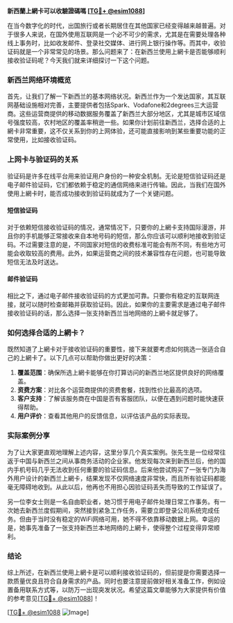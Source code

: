 **新西蘭上網卡可以收驗證碼嗎 [[TG💪+ @esim1088](https://t.me/s/esim1088)]**

在当今数字化的时代，出国旅行或者长期居住在其他国家已经变得越来越普遍。对于很多人来说，在国外使用互联网是一个必不可少的需求，尤其是在需要处理各种线上事务时，比如收发邮件、登录社交媒体、进行网上银行操作等。而其中，收验证码就是一个非常常见的场景。那么问题来了：在新西兰使用上網卡是否能够顺利接收验证码呢？今天我们就来详细探讨一下这个问题。

### 新西兰网络环境概览

首先，让我们了解一下新西兰的基本网络状况。新西兰作为一个发达国家，其互联网基础设施相对完善，主要提供者包括Spark、Vodafone和2degrees三大运营商。这些运营商提供的移动数据服务覆盖了新西兰大部分地区，尤其是城市区域信号强度较高，农村地区的覆盖率稍逊一些。如果你计划前往新西兰，选择合适的上網卡非常重要，这不仅关系到你的上网体验，还可能直接影响到某些重要功能的正常使用，比如接收验证码。

### 上网卡与验证码的关系

验证码是许多在线平台用来验证用户身份的一种安全机制。无论是短信验证码还是电子邮件验证码，它们都依赖于稳定的通信网络来进行传输。因此，当我们在国外使用上網卡时，能否成功接收到验证码就成为了一个关键问题。

#### 短信验证码

对于依赖短信接收验证码的情况，通常情况下，只要你的上網卡支持国际漫游，并且你的手机能够正常接收来自本地号码的短信，那么你应该可以顺利地接收到验证码。不过需要注意的是，不同国家对短信的收费标准可能会有所不同，有些地方可能会收取较高的费用。此外，如果运营商之间的技术兼容性存在问题，也可能导致短信无法及时送达。

#### 邮件验证码

相比之下，通过电子邮件接收验证码的方式更加可靠。只要你有稳定的互联网连接，就可以随时检查邮箱并获取验证码。因此，如果你的主要需求是通过电子邮件接收验证码的话，那么选择一张支持新西兰当地网络的上網卡就足够了。

### 如何选择合适的上網卡？

既然知道了上網卡对于接收验证码的重要性，接下来就要考虑如何挑选一张适合自己的上網卡了。以下几点可以帮助你做出更好的决策：

1. **覆盖范围**：确保所选上網卡能够在你打算访问的新西兰地区提供良好的网络覆盖。
2. **资费方案**：对比各个运营商提供的资费套餐，找到性价比最高的选项。
3. **客户支持**：了解该服务商在中国是否有客服团队，以便在遇到问题时能快速获得帮助。
4. **用户评价**：查看其他用户的反馈信息，以评估该产品的实际表现。

### 实际案例分享

为了让大家更直观地理解上述内容，这里分享几个真实案例。张先生是一位经常往返于中国与新西兰之间从事商务活动的企业家。他发现每次来到新西兰后，他的国内手机号码几乎无法收到任何重要的验证码信息。后来他尝试购买了一张专门为海外用户设计的新西兰上網卡，结果发现不仅网络速度非常快，而且所有验证码都能毫无障碍地收到。从此以后，他再也不用担心因验证码丢失而导致的工作延误了。

另一位李女士则是一名自由职业者，她习惯于用电子邮件处理日常工作事务。有一次她去新西兰度假期间，突然接到紧急工作任务，需要立即登录公司系统完成任务。但由于当时没有稳定的WiFi网络可用，她不得不依靠移动数据上网。幸运的是，她事先准备了一张支持新西兰本地网络的上網卡，使得整个过程变得异常顺利。

### 结论

综上所述，在新西兰使用上網卡是可以顺利接收验证码的，但前提是你需要选择一款质量优良且符合自身需求的产品。同时也要注意提前做好相关准备工作，例如设置备用联系方式等，以防万一出现突发状况。希望这篇文章能够为大家提供有价值的参考意见[[TG💪+ @esim1088](https://t.me/s/esim1088)]！

[[TG💪+ @esim1088](https://t.me/s/esim1088) ![Image](https://i.postimg.cc/4NQfJmqS/Snipaste-2025-05-13-00-14-12.png)]